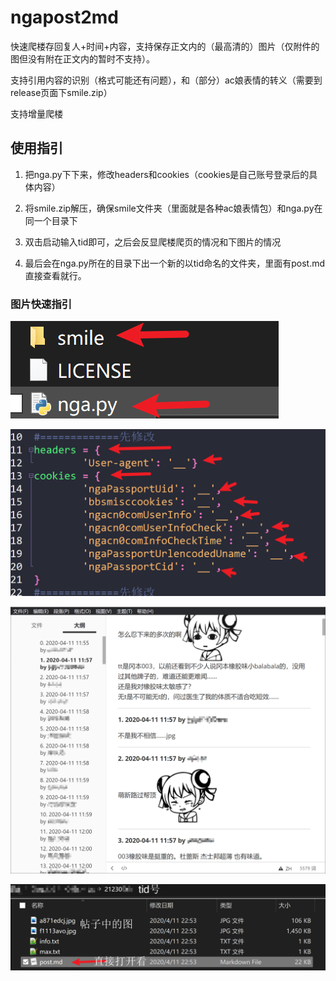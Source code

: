 # ngapost2md

快速爬楼存回复人+时间+内容，支持保存正文内的（最高清的）图片（仅附件的图但没有附在正文内的暂时不支持）。

支持引用内容的识别（格式可能还有问题），和（部分）ac娘表情的转义（需要到release页面下smile.zip）

支持增量爬楼

## 使用指引

1. 把nga.py下下来，修改headers和cookies（cookies是自己账号登录后的具体内容）

2. 将smile.zip解压，确保smile文件夹（里面就是各种ac娘表情包）和nga.py在同一个目录下

3. 双击启动输入tid即可，之后会反显爬楼爬页的情况和下图片的情况

4. 最后会在nga.py所在的目录下出一个新的以tid命名的文件夹，里面有post.md直接查看就行。

### 图片快速指引

![image-20200414232616854](README.assets/image-20200414232616854.png)

![image-20200414232733377](README.assets/image-20200414232733377.png)

![image-20200414232929882](README.assets/image-20200414232929882.png)

![image-20200414233052905](README.assets/image-20200414233052905.png)